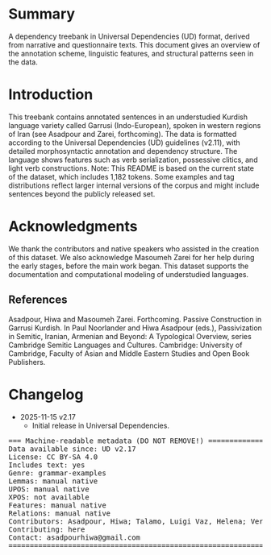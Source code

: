 # Summary

A dependency treebank in Universal Dependencies (UD) format, derived from narrative and questionnaire texts. This document gives an overview of the annotation scheme, linguistic features, and structural patterns seen in the data.

# Introduction

This treebank contains annotated sentences in an understudied Kurdish language variety called Garrusi (Indo-European), spoken in western regions of Iran (see Asadpour and Zarei, forthcoming). The data is formatted according to the Universal Dependencies (UD) guidelines (v2.11), with detailed morphosyntactic annotation and dependency structure. The language shows features such as verb serialization, possessive clitics, and light verb constructions.
Note: This README is based on the current state of the dataset, which includes 1,182 tokens. Some examples and tag distributions reflect larger internal versions of the corpus and might include sentences beyond the publicly released set.

# Acknowledgments

We thank the contributors and native speakers who assisted in the creation of this dataset. We also acknowledge Masoumeh Zarei for her help during the early stages, before the main work began. This dataset supports the documentation and computational modeling of understudied languages.

## References

Asadpour, Hiwa and Masoumeh Zarei. Forthcoming. Passive Construction in Garrusi Kurdish. In Paul Noorlander and Hiwa Asadpour (eds.), Passivization in Semitic, Iranian, Armenian and Beyond: A Typological Overview, series Cambridge Semitic Languages and Cultures. Cambridge: University of Cambridge, Faculty of Asian and Middle Eastern Studies and Open Book Publishers.


# Changelog

* 2025-11-15 v2.17
  * Initial release in Universal Dependencies.


<pre>
=== Machine-readable metadata (DO NOT REMOVE!) ================================
Data available since: UD v2.17
License: CC BY-SA 4.0
Includes text: yes
Genre: grammar-examples
Lemmas: manual native
UPOS: manual native
XPOS: not available
Features: manual native
Relations: manual native
Contributors: Asadpour, Hiwa; Talamo, Luigi Vaz, Helena; Verkerk, Annemarie
Contributing: here
Contact: asadpourhiwa@gmail.com
===============================================================================
</pre>

